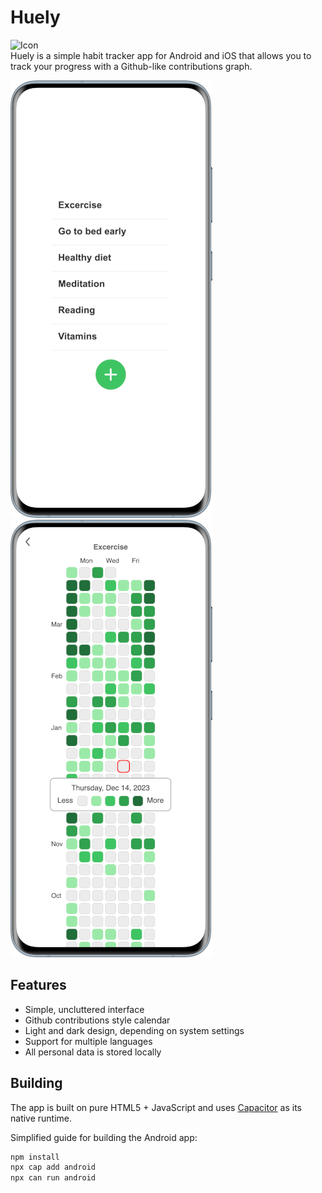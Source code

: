 # Huely

![Icon](www/assets/favicon-light.ico)  
Huely is a simple habit tracker app for Android and iOS that allows you to track your progress with a Github-like contributions graph.

![Icon](assets/Screenshot-1.png)&nbsp;&nbsp;&nbsp;&nbsp;![Icon](assets/Screenshot-2.png)

## Features

- Simple, uncluttered interface
- Github contributions style calendar
- Light and dark design, depending on system settings
- Support for multiple languages
- All personal data is stored locally

## Building

The app is built on pure HTML5 + JavaScript and uses [Capacitor](https://capacitorjs.com/) as its native runtime.

Simplified guide for building the Android app:
```bash
npm install
npx cap add android
npx can run android
```